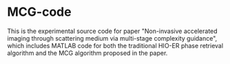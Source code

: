 # MCG-code
This is the experimental source code for paper "Non-invasive accelerated imaging through scattering medium via multi-stage complexity guidance", which includes MATLAB code for both the traditional HIO-ER phase retrieval algorithm and the MCG algorithm proposed in the paper.
